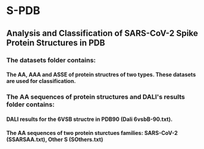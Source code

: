 # S-PDB

## Analysis and Classification of SARS-CoV-2 Spike Protein Structures in PDB

### The datasets folder contains:

#### The AA, AAA and ASSE of protein structres of two types.  These datasets are used for classification. 


### The AA sequences of protein structures and DALI's results folder contains:

#### DALI results for the 6VSB structre in PDB90 (Dali 6vsbB-90.txt).

#### The AA sequences of two protein sturctues families: SARS-CoV-2 (SSARSAA.txt), Other S (SOthers.txt) 
 
